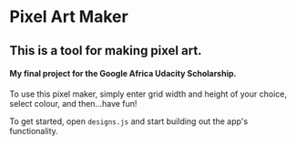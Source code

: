 # Pixel Art Maker

## This is a tool for making pixel art. 

#### My final project for the Google Africa Udacity Scholarship. 
 To use this pixel maker, simply enter grid width and height of your choice, select colour, and then...have fun!

To get started, open `designs.js` and start building out the app's functionality.


